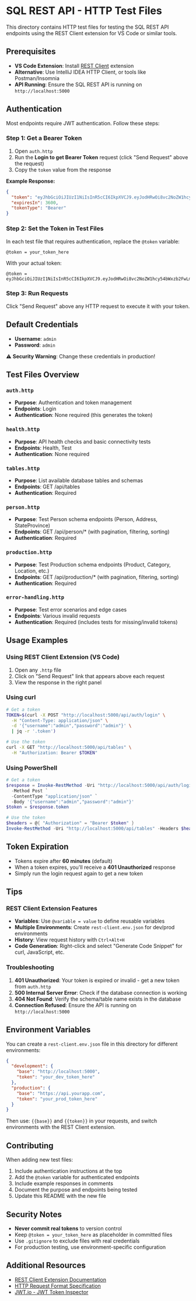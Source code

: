 # SQL REST API - HTTP Test Files

This directory contains HTTP test files for testing the SQL REST API endpoints using the REST Client extension for VS Code or similar tools.

## Prerequisites

- **VS Code Extension**: Install [REST Client](https://marketplace.visualstudio.com/items?itemName=humao.rest-client) extension
- **Alternative**: Use IntelliJ IDEA HTTP Client, or tools like Postman/Insomnia
- **API Running**: Ensure the SQL REST API is running on `http://localhost:5000`

## Authentication

Most endpoints require JWT authentication. Follow these steps:

### Step 1: Get a Bearer Token

1. Open `auth.http`
2. Run the **Login to get Bearer Token** request (click "Send Request" above the request)
3. Copy the `token` value from the response

**Example Response:**
```json
{
  "token": "eyJhbGciOiJIUzI1NiIsInR5cCI6IkpXVCJ9.eyJodHRwOi8vc2NoZW1hcy54bWxzb2FwLm9yZy93cy8yMDA1LzA1L2lkZW50aXR5L2NsYWltcy9uYW1lIjoiYWRtaW4iLCJodHRwOi8vc2NoZW1hcy5taWNyb3NvZnQuY29tL3dzLzIwMDgvMDYvaWRlbnRpdHkvY2xhaW1zL3JvbGUiOiJVc2VyIiwianRpIjoiMTIzNDU2NzgtOTBhYi1jZGVmLTEyMzQtNTY3ODkwYWJjZGVmIiwiZXhwIjoxNzA5MjM0NTY3LCJpc3MiOiJTcWxSZXN0QXBpIiwiYXVkIjoiU3FsUmVzdEFwaSJ9.abcdef1234567890",
  "expiresIn": 3600,
  "tokenType": "Bearer"
}
```

### Step 2: Set the Token in Test Files

In each test file that requires authentication, replace the `@token` variable:

```http
@token = your_token_here
```

With your actual token:

```http
@token = eyJhbGciOiJIUzI1NiIsInR5cCI6IkpXVCJ9.eyJodHRwOi8vc2NoZW1hcy54bWxzb2FwLm9yZy93cy8yMDA1LzA1L2lkZW50aXR5L2NsYWltcy9uYW1lIjoiYWRtaW4i...
```

### Step 3: Run Requests

Click "Send Request" above any HTTP request to execute it with your token.

## Default Credentials

- **Username**: `admin`
- **Password**: `admin`

⚠️ **Security Warning**: Change these credentials in production!

## Test Files Overview

### `auth.http`
- **Purpose**: Authentication and token management
- **Endpoints**: Login
- **Authentication**: None required (this generates the token)

### `health.http`
- **Purpose**: API health checks and basic connectivity tests
- **Endpoints**: Health, Test
- **Authentication**: None required

### `tables.http`
- **Purpose**: List available database tables and schemas
- **Endpoints**: GET /api/tables
- **Authentication**: Required

### `person.http`
- **Purpose**: Test Person schema endpoints (Person, Address, StateProvince)
- **Endpoints**: GET /api/person/* (with pagination, filtering, sorting)
- **Authentication**: Required

### `production.http`
- **Purpose**: Test Production schema endpoints (Product, Category, Location, etc.)
- **Endpoints**: GET /api/production/* (with pagination, filtering, sorting)
- **Authentication**: Required

### `error-handling.http`
- **Purpose**: Test error scenarios and edge cases
- **Endpoints**: Various invalid requests
- **Authentication**: Required (includes tests for missing/invalid tokens)

## Usage Examples

### Using REST Client Extension (VS Code)

1. Open any `.http` file
2. Click on "Send Request" link that appears above each request
3. View the response in the right panel

### Using curl

```bash
# Get a token
TOKEN=$(curl -X POST "http://localhost:5000/api/auth/login" \
  -H "Content-Type: application/json" \
  -d '{"username":"admin","password":"admin"}' \
  | jq -r '.token')

# Use the token
curl -X GET "http://localhost:5000/api/tables" \
  -H "Authorization: Bearer $TOKEN"
```

### Using PowerShell

```powershell
# Get a token
$response = Invoke-RestMethod -Uri "http://localhost:5000/api/auth/login" `
  -Method Post `
  -ContentType "application/json" `
  -Body '{"username":"admin","password":"admin"}'
$token = $response.token

# Use the token
$headers = @{ "Authorization" = "Bearer $token" }
Invoke-RestMethod -Uri "http://localhost:5000/api/tables" -Headers $headers
```

## Token Expiration

- Tokens expire after **60 minutes** (default)
- When a token expires, you'll receive a **401 Unauthorized** response
- Simply run the login request again to get a new token

## Tips

### REST Client Extension Features

- **Variables**: Use `@variable = value` to define reusable variables
- **Multiple Environments**: Create `rest-client.env.json` for dev/prod environments
- **History**: View request history with `Ctrl+Alt+H`
- **Code Generation**: Right-click and select "Generate Code Snippet" for curl, JavaScript, etc.

### Troubleshooting

1. **401 Unauthorized**: Your token is expired or invalid - get a new token from `auth.http`
2. **500 Internal Server Error**: Check if the database connection is working
3. **404 Not Found**: Verify the schema/table name exists in the database
4. **Connection Refused**: Ensure the API is running on `http://localhost:5000`

## Environment Variables

You can create a `rest-client.env.json` file in this directory for different environments:

```json
{
  "development": {
    "base": "http://localhost:5000",
    "token": "your_dev_token_here"
  },
  "production": {
    "base": "https://api.yourapp.com",
    "token": "your_prod_token_here"
  }
}
```

Then use: `{{base}}` and `{{token}}` in your requests, and switch environments with the REST Client extension.

## Contributing

When adding new test files:
1. Include authentication instructions at the top
2. Add the `@token` variable for authenticated endpoints
3. Include example responses in comments
4. Document the purpose and endpoints being tested
5. Update this README with the new file

## Security Notes

- **Never commit real tokens** to version control
- Keep `@token = your_token_here` as placeholder in committed files
- Use `.gitignore` to exclude files with real credentials
- For production testing, use environment-specific configuration

## Additional Resources

- [REST Client Extension Documentation](https://marketplace.visualstudio.com/items?itemName=humao.rest-client)
- [HTTP Request Format Specification](https://www.rfc-editor.org/rfc/rfc7231)
- [JWT.io - JWT Token Inspector](https://jwt.io/)
